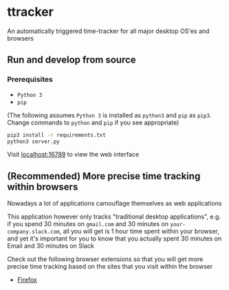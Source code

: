 # ttracker
An automatically triggered time-tracker for all major desktop OS'es and browsers

## Run and develop from source

### Prerequisites
* `Python 3`
* `pip`

(The following assumes `Python 3` is installed as `python3` and `pip` as `pip3`. Change commands to `python` and `pip` if you see appropriate)

```bash
pip3 install -r requirements.txt
python3 server.py
```

Visit [localhost:16789](http://localhost:16789) to view the web interface

## (Recommended) More precise time tracking within browsers
Nowadays a lot of applications camouflage themselves as web applications

This application however only tracks "traditional desktop applications", e.g. if you spend 30 minutes on `gmail.com` and 30 minutes on `your-company.slack.com`, all you will get is 1 hour time spent within your browser, and yet it's important for you to know that you actually spent 30 minutes on Email and 30 minutes on Slack

Check out the following browser extensions so that you will get more precise time tracking based on the sites that you visit within the browser
* [Firefox](https://github.com/hwang381/ttracker-ff-ext)
